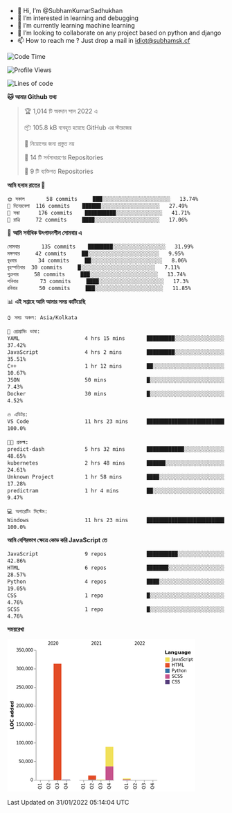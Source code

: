 - 👋 Hi, I’m @SubhamKumarSadhukhan
- 👀 I’m interested in learning and debugging
- 🌱 I’m currently learning machine learning
- 💞️ I’m looking to collaborate on any project based on python and django
- 📫 How to reach me ?
      Just drop a mail in idiot@subhamsk.cf

<!---
SubhamKumarSadhukhan/SubhamKumarSadhukhan is a ✨ special ✨ repository because its `README.md` (this file) appears on your GitHub profile.
You can click the Preview link to take a look at your changes.
--->


<!--START_SECTION:waka-->
![Code Time](http://img.shields.io/badge/Code%20Time-141%20hrs%2025%20mins-blue)

![Profile Views](http://img.shields.io/badge/%E0%A6%AA%E0%A7%8D%E0%A6%B0%E0%A7%8B%E0%A6%AB%E0%A6%BE%E0%A6%87%E0%A6%B2%20%E0%A6%A6%E0%A6%B0%E0%A7%8D%E0%A6%B6%E0%A6%A8-4-blue)

![Lines of code](https://img.shields.io/badge/%E0%A6%B9%E0%A7%8D%E0%A6%AF%E0%A6%BE%E0%A6%B2%E0%A7%8B%20%E0%A6%93%E0%A6%AF%E0%A6%BC%E0%A6%BE%E0%A6%B0%E0%A7%8D%E0%A6%B2%E0%A7%8D%E0%A6%A1%20%E0%A6%A5%E0%A7%87%E0%A6%95%E0%A7%87%20%E0%A6%86%E0%A6%AE%E0%A6%BF%20%E0%A6%B2%E0%A6%BF%E0%A6%96%E0%A7%87%E0%A6%9B%E0%A6%BF-420%20Thousand%20%E0%A6%95%E0%A7%8B%E0%A6%A1%E0%A7%87%E0%A6%B0%20%E0%A6%B2%E0%A6%BE%E0%A6%87%E0%A6%A8-blue)

**🐱 আমার Github তথ্য** 

> 🏆 1,014 টি অবদান সাল 2022 এ
 > 
> 📦 105.8 kB ব্যবহৃত হয়েছে GitHub এর স্টরেজের 
 > 
> 🚫 নিয়োগের জন্য প্রস্তুত নয়
 > 
> 📜 14 টি সর্বসাধারণের Repositories 
 > 
> 🔑 9 টি ব্যক্তিগত Repositories  
 > 
**আমি হলাম রাতের 🦉** 

```text
🌞 সকাল       58 commits     ███░░░░░░░░░░░░░░░░░░░░░░   13.74% 
🌆 দিনেরবেলা  116 commits    ██████░░░░░░░░░░░░░░░░░░░   27.49% 
🌃 সন্ধা      176 commits    ██████████░░░░░░░░░░░░░░░   41.71% 
🌙 রাত্রি     72 commits     ████░░░░░░░░░░░░░░░░░░░░░   17.06%

```
📅 **আমি সর্বাধিক উৎপাদনশীল সোমবার এ** 

```text
সোমবার       135 commits    ████████░░░░░░░░░░░░░░░░░   31.99% 
মঙ্গলবার     42 commits     ██░░░░░░░░░░░░░░░░░░░░░░░   9.95% 
বুধবার       34 commits     ██░░░░░░░░░░░░░░░░░░░░░░░   8.06% 
বৃহস্পতিবার  30 commits     █░░░░░░░░░░░░░░░░░░░░░░░░   7.11% 
শুক্রবার     58 commits     ███░░░░░░░░░░░░░░░░░░░░░░   13.74% 
শনিবার       73 commits     ████░░░░░░░░░░░░░░░░░░░░░   17.3% 
রবিবার       50 commits     ███░░░░░░░░░░░░░░░░░░░░░░   11.85%

```


📊 **এই সপ্তাহে আমি আমার সময় কাটিয়েছি** 

```text
⌚︎ সময় অঞ্চল: Asia/Kolkata

💬 প্রোগ্রামিং ভাষা: 
YAML                     4 hrs 15 mins       █████████░░░░░░░░░░░░░░░░   37.42% 
JavaScript               4 hrs 2 mins        █████████░░░░░░░░░░░░░░░░   35.51% 
C++                      1 hr 12 mins        ██░░░░░░░░░░░░░░░░░░░░░░░   10.67% 
JSON                     50 mins             █░░░░░░░░░░░░░░░░░░░░░░░░   7.43% 
Docker                   30 mins             █░░░░░░░░░░░░░░░░░░░░░░░░   4.52%

🔥 এডিটর: 
VS Code                  11 hrs 23 mins      █████████████████████████   100.0%

🐱‍💻 প্রকল্ম: 
predict-dash             5 hrs 32 mins       ████████████░░░░░░░░░░░░░   48.65% 
kubernetes               2 hrs 48 mins       ██████░░░░░░░░░░░░░░░░░░░   24.61% 
Unknown Project          1 hr 58 mins        ████░░░░░░░░░░░░░░░░░░░░░   17.28% 
predictram               1 hr 4 mins         ██░░░░░░░░░░░░░░░░░░░░░░░   9.47%

💻 অপারেটিং সিস্টেম: 
Windows                  11 hrs 23 mins      █████████████████████████   100.0%

```

**আমি বেশিরভাগ ক্ষেত্রে কোড করি JavaScript তে** 

```text
JavaScript               9 repos             ██████████░░░░░░░░░░░░░░░   42.86% 
HTML                     6 repos             ███████░░░░░░░░░░░░░░░░░░   28.57% 
Python                   4 repos             ████░░░░░░░░░░░░░░░░░░░░░   19.05% 
CSS                      1 repo              █░░░░░░░░░░░░░░░░░░░░░░░░   4.76% 
SCSS                     1 repo              █░░░░░░░░░░░░░░░░░░░░░░░░   4.76%

```


**সময়রেখা**

![Chart not found](https://raw.githubusercontent.com/SubhamKumarSadhukhan/SubhamKumarSadhukhan/main/charts/bar_graph.png) 


 Last Updated on 31/01/2022 05:14:04 UTC
<!--END_SECTION:waka-->
